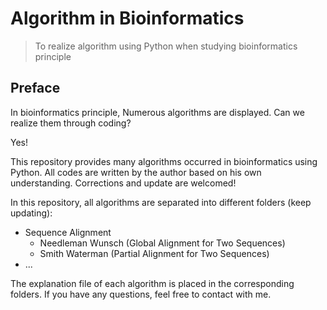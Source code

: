 # Algorithm in Bioinformatics
> To realize algorithm using Python when studying bioinformatics principle
## Preface
In bioinformatics principle, Numerous algorithms are displayed. Can we realize them through coding?

Yes!

This repository provides many algorithms occurred in bioinformatics using Python. All codes are written by the author based on his own understanding. Corrections and update are welcomed!

In this repository, all algorithms are separated into different folders (keep updating): 

- Sequence Alignment
  - Needleman Wunsch (Global Alignment for Two Sequences) 
  - Smith Waterman (Partial Alignment for Two Sequences)
- ...

The explanation file of each algorithm is placed in the corresponding folders. If you have any questions, feel free to contact with me.
